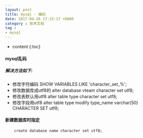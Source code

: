 ```yaml
---
layout: post
title: mysql - 编码
date: 2017-04-26 17:33:17 +0800
category : 技术文档
tag :
- mysql
---
```

* content
{:toc}


#### mysql乱码
##### 解决方法如下:

- 修改字符编码
        SHOW VARIABLES LIKE 'character_set_%';
- 修改数据库成utf8的
        alter database vteam character set utf8;
- 修改表默认用utf8
        alter table type character set utf8;
- 修改字段用utf8
        alter table type modify type_name varchar(50) CHARACTER SET utf8;

#### 新建数据库时指定
        create database name character set utf8;